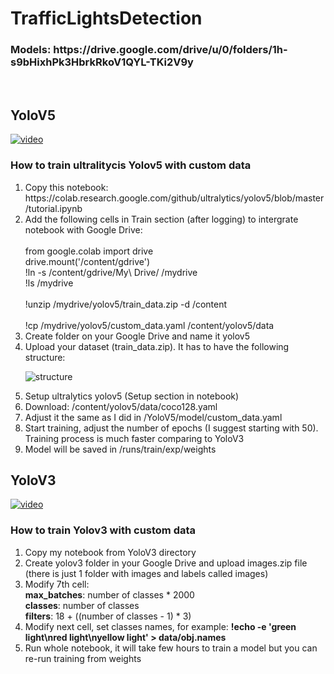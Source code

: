 # TrafficLightsDetection
<h3>Models: https://drive.google.com/drive/u/0/folders/1h-s9bHixhPk3HbrkRkoV1QYL-TKi2V9y</h3>
<br>

<h2>YoloV5</h2>

[![video](https://img.youtube.com/vi/lBZ-F-OED_I/0.jpg)](https://www.youtube.com/watch?v=lBZ-F-OED_I)


<h3>How to train ultralitycis Yolov5 with custom data</h3>
<ol>
  <li>Copy this notebook: https://colab.research.google.com/github/ultralytics/yolov5/blob/master/tutorial.ipynb</li>
  <li>Add the following cells in Train section (after logging) to intergrate notebook with Google Drive: </li>
  <br>
  from google.colab import drive <br>
  drive.mount('/content/gdrive')<br>
  !ln -s /content/gdrive/My\ Drive/ /mydrive<br>
  !ls /mydrive<br>
  <br>
  !unzip /mydrive/yolov5/train_data.zip -d /content <br>
  <br>
  !cp /mydrive/yolov5/custom_data.yaml /content/yolov5/data

  <li>Create folder on your Google Drive and name it yolov5</li>
  <li>Upload your dataset (train_data.zip). It has to have the following structure:</li>
  
  ![structure](https://github.com/Koks-creator/TrafficLightsDetection/assets/73878161/708d82e3-833c-4912-963a-da8931640739)

  
  <li>Setup ultralytics yolov5 (Setup section in notebook)</li>
  <li>Download: /content/yolov5/data/coco128.yaml</li>
  <li>Adjust it the same as I did in /YoloV5/model/custom_data.yaml</li>
  <li>Start training, adjust the number of epochs (I suggest starting with 50). Training process is much faster comparing to
  YoloV3</li>
  <li>Model will be saved in /runs/train/exp/weights</li>
</ol>

<h2>YoloV3</h2>

[![video](https://img.youtube.com/vi/X4F-iaeY6fI/0.jpg)](https://www.youtube.com/watch?v=X4F-iaeY6fI)
<h3>How to train Yolov3 with custom data</h3>
<ol>
  <li>Copy my notebook from YoloV3 directory</li>
  <li>Create yolov3 folder in your Google Drive and upload images.zip file (there is just 1 folder with images and labels called images)</li>
  <li>Modify 7th cell:  
    <br><b>max_batches</b>: number of classes * 2000
    <br><b>classes</b>: number of classes
    <br><b>filters</b>: 18 + ((number of classes - 1) * 3)
  </li>
  <li>Modify next cell, set classes names, for example: <b>!echo -e 'green light\nred light\nyellow light' > data/obj.names</b></li>
  <li>Run whole notebook, it will take few hours to train a model but you can re-run training from weights</li>
</ol>
